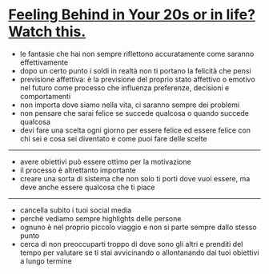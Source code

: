 # [Feeling Behind in Your 20s or in life? Watch this.](https://www.youtube.com/watch?v=WqfIS7orQjU&list=WL)

- le fantasie che hai non sempre riflettono accuratamente come saranno effettivamente
- dopo un certo punto i soldi in realtà non ti portano la felicità che pensi
- previsione affettiva: è la previsione del proprio stato affettivo o emotivo nel futuro come processo che influenza preferenze, decisioni e comportamenti
- non importa dove siamo nella vita, ci saranno sempre dei problemi
- non pensare che sarai felice se succede qualcosa o quando succede qualcosa
- devi fare una scelta ogni giorno per essere felice ed essere felice con chi sei e cosa sei diventato e come puoi fare delle scelte
---
- avere obiettivi può essere ottimo per la motivazione
- il processo è altrettanto importante
- creare una sorta di sistema che non solo ti porti dove vuoi essere, ma deve anche essere qualcosa che ti piace
---
- cancella subito i tuoi social media
- perché vediamo sempre highlights delle persone
- ognuno è nel proprio piccolo viaggio e non si parte sempre dallo stesso punto
- cerca di non preoccuparti troppo di dove sono gli altri e prenditi del tempo per valutare se ti stai avvicinando o allontanando dai tuoi obiettivi a lungo termine
